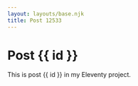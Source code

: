 ```yaml
---
layout: layouts/base.njk
title: Post 12533
---
```


# Post {{ id }}

This is post {{ id }} in my Eleventy project.

